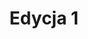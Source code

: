 ---
title: Edycja 1
timeline:
  - text: Ogłoszenie naboru
    date: 2024-12-04T20:13:00
  - text: Rozpoczęcie rekrutacji
    date: 2024-12-05T20:12:00
  - text: Zakończenie rekrutacji
    date: 2024-12-06T20:13:00
  - text: Publikacja listy przyjętych
    date: 2024-12-09T20:14:00
  - text: Rozpoczęcie kursu
    date: 2024-12-11T20:14:00
  - text: Zakończenie kursu
    date: 2024-12-12T20:14:00
  - text: Podsumowanie projektu
    date: 2024-12-13T20:15:00
kurs: Anestezjologia i intensywna terapia zwierząt
---